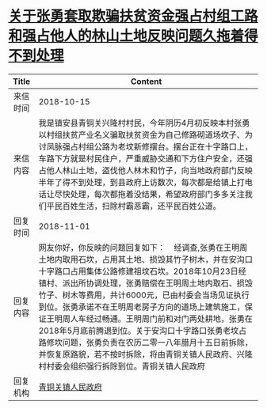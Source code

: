 # <a href="http://www.shangluo.gov.cn/zmhd/ldxxxx.jsp?urltype=leadermail.LeaderMailContentUrl&wbtreeid=1112&leadermailid=4958">关于张勇套取欺骗扶贫资金强占村组工路和强占他人的林山土地反映问题久拖着得不到处理</a>
| Title |                                                                                                                                                  Content                                                                                                                                                   |
|:-----:|------------------------------------------------------------------------------------------------------------------------------------------------------------------------------------------------------------------------------------------------------------------------------------------------------------|
| 来信时间  | 2018-10-15                                                                                                                                                                                                                                                                                                 |
| 来信内容  | 我是镇安县青铜关兴隆村村民，今年阴历4月初反映本村张勇以村组扶贫产业名义骗取扶贫资金为自己修路砌道场坎子、为讨凤脉强占村组公路为老坟新修摆台。摆台正在十字路口上，车路下方就是村民住户，严重威胁交通和下方住户安全，还强占他人林山土地，盗伐他人林木和竹子，向当地政府部门反映半年了得不到处理，到县政府上访数次，每次都是给镇上打电话让尽快处理，每次都拖着没结果，希望政府部门多多关注我们平民百姓生活，扫除村霸恶霸，还平民百姓公道。                                                                                       |
| 回复时间  | 2018-11-01                                                                                                                                                                                                                                                                                                 |
| 回复内容  | 网友你好，你反映的问题回复如下：    经调查,张勇在王明周土地内取用石坎，占用其土地、损毁其竹子树木，并在安沟口十字路口占用集体公路修建祖坟石坎。2018年10月23日经镇村、派出所协调处理，张勇赔偿在王明周土地内取石、损毁竹子、树木等费用，共计6000元，已由村委会当场见证执行到位。张勇承诺不在王明周老房子方向的道场上建筑施工，保证王明周人车经过畅通。王明周门前和对门两处耕地，张勇在2018年5月底前腾退到位。关于安沟口十字路口张勇老坟占路修坎问题，张勇负责在农历二零一八年腊月十五日前拆除，并恢复原路貌，若不按时拆除，将由青铜关镇人民政府、兴隆村村委会组织强行拆除到位。青铜关镇人民政府 |
| 回复机构  | <a href="../../category/agencies/青铜关镇人民政府.md">青铜关镇人民政府</a>                                                                                                                                                                                                                                                 |